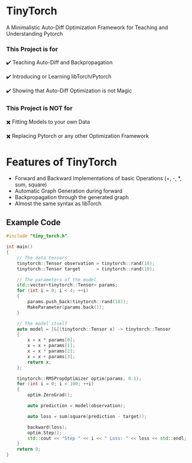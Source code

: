 # TinyTorch
A Minimalistic Auto-Diff Optimization Framework for Teaching and Understanding Pytorch


### This Project is for

:heavy_check_mark: Teaching Auto-Diff and Backpropagation

:heavy_check_mark: Introducing or Learning libTorch/Pytorch

:heavy_check_mark: Showing that Auto-Diff Optimization is not Magic


### This Project is NOT for

:heavy_multiplication_x: Fitting Models to your own Data

:heavy_multiplication_x: Replacing Pytorch or any other Optimization Framework


# Features of TinyTorch

* Forward and Backward Implementations of basic Operations (+, -, *, sum, square)
* Automatic Graph Generation during forward
* Backpropagation through the generated graph
* Almost the same syntax as libTorch


## Example Code

```c++
#include "tiny_torch.h"

int main()
{
    // The data tensors
    tinytorch::Tensor observation = tinytorch::rand(10);
    tinytorch::Tensor target      = tinytorch::rand(10);

    // The parameters of the model
    std::vector<tinytorch::Tensor> params;
    for (int i = 0; i < 4; ++i)
    {
        params.push_back(tinytorch::rand(10));
        MakeParameter(params.back());
    }

    // The model itself
    auto model = [&](tinytorch::Tensor x) -> tinytorch::Tensor
    {
        x = x * params[0];
        x = x + params[1];
        x = x * params[2];
        x = x + params[3];
        return x;
    };

    tinytorch::RMSPropOptimizer optim(params, 0.1);
    for (int i = 0; i < 100; ++i)
    {
        optim.ZeroGrad();

        auto prediction = model(observation);

        auto loss = sum(square(prediction - target));

        backward(loss);
        optim.Step();
        std::cout << "Step " << i << " Loss: " << loss << std::endl;
    }
    return 0;
}

```


